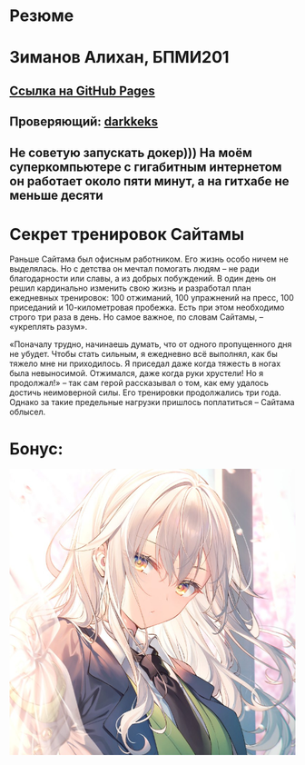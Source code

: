 # Резюме

# Зиманов Алихан, БПМИ201

## [Ссылка на GitHub Pages](https://alilililili-khan.github.io/cv_homework/resume.pdf)

## Проверяющий: [darkkeks](https://github.com/darkkeks)

## Не советую запускать докер))) На моём суперкомпьютере с гигабитным интернетом он работает около пяти минут, а на гитхабе не меньше десяти

# Секрет тренировок Сайтамы

Раньше Сайтама был офисным работником. Его жизнь особо ничем не выделялась. Но с детства он мечтал помогать людям – не ради благодарности или славы, а из добрых побуждений. В один день он решил кардинально изменить свою жизнь и разработал план ежедневных тренировок: 100 отжиманий, 100 упражнений на пресс, 100 приседаний и 10-километровая пробежка. Есть при этом необходимо строго три раза в день. Но самое важное, по словам Сайтамы, – «укреплять разум».

«Поначалу трудно, начинаешь думать, что от одного пропущенного дня не убудет. Чтобы стать сильным, я ежедневно всё выполнял, как бы тяжело мне ни приходилось. Я приседал даже когда тяжесть в ногах была невыносимой. Отжимался, даже когда руки хрустели! Но я продолжал!» – так сам герой рассказывал о том, как ему удалось достичь неимоверной силы. Его тренировки продолжались три года. Однако за такие предельные нагрузки пришлось поплатиться – Сайтама облысел.

# Бонус:

![bonus](picture.jpg)
